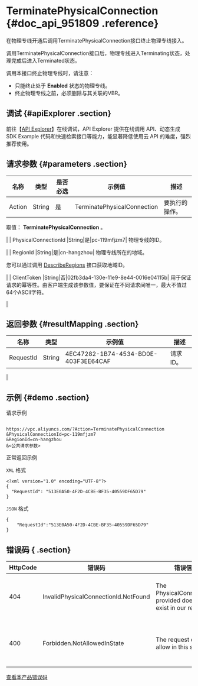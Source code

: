 # TerminatePhysicalConnection {#doc_api_951809 .reference}

在物理专线开通后调用TerminatePhysicalConnection接口终止物理专线接入。

调用TerminatePhysicalConnection接口后，物理专线进入Terminating状态，处理完成后进入Terminated状态。

调用本接口终止物理专线时，请注意：

-   只能终止处于 **Enabled** 状态的物理专线。
-   终止物理专线之前，必须删除与其关联的VBR。

## 调试 {#apiExplorer .section}

前往【[API Explorer](https://api.aliyun.com/#product=Vpc&api=TerminatePhysicalConnection)】在线调试，API Explorer 提供在线调用 API、动态生成 SDK Example 代码和快速检索接口等能力，能显著降低使用云 API 的难度，强烈推荐使用。

## 请求参数 {#parameters .section}

|名称|类型|是否必选|示例值|描述|
|--|--|----|---|--|
| Action |String|是|TerminatePhysicalConnection| 要执行的操作。

 取值： **TerminatePhysicalConnection** 。

 |
| PhysicalConnectionId |String|是|pc-119mfjzm7| 物理专线的ID。

 |
| RegionId |String|是|cn-hangzhou| 物理专线所在的地域。

 您可以通过调用 [DescribeRegions](~~36063~~) 接口获取地域ID。

 |
| ClientToken |String|否|02fb3da4-130e-11e9-8e44-0016e04115b| 用于保证请求的幂等性。由客户端生成该参数值，要保证在不同请求间唯一，最大不值过64个ASCII字符。

 |

## 返回参数 {#resultMapping .section}

|名称|类型|示例值|描述|
|--|--|---|--|
|RequestId|String|4EC47282-1B74-4534-BD0E-403F3EE64CAF| 请求ID。

 |

## 示例 {#demo .section}

请求示例

``` {#request_demo}

https://vpc.aliyuncs.com/?Action=TerminatePhysicalConnection
&PhysicalConnectionId=pc-119mfjzm7
&RegionId=cn-hangzhou
&<公共请求参数>

```

正常返回示例

 `XML` 格式

``` {#xml_return_success_demo}
<?xml version="1.0" encoding="UTF-8"?>
{
  "RequestId": "513E0A50-4F2D-4CBE-BF35-40559DF65D79"
}
```

 `JSON` 格式

``` {#json_return_success_demo}
{
	"RequestId":"513E0A50-4F2D-4CBE-BF35-40559DF65D79"
}
```

## 错误码 { .section}

|HttpCode|错误码|错误信息|描述|
|--------|---|----|--|
|404|InvalidPhysicalConnectionId.NotFound|The PhysicalConnectionId provided does not exist in our records.|该物理专线不存在。|
|400|Forbidden.NotAllowedInState|The request does not allow in this state.|该状态无法执行请求。|

 [查看本产品错误码](https://error-center.aliyun.com/status/product/Vpc) 

